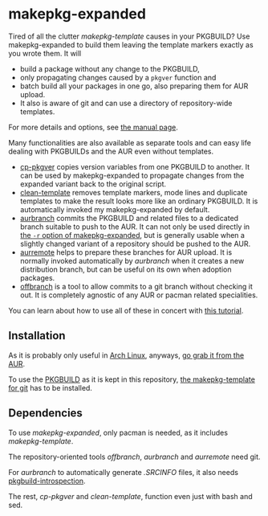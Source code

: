 # makepkg-expanded

Tired of all the clutter _makepkg-template_ causes in your PKGBUILD? Use makepkg-expanded to build them leaving the template markers exactly as you wrote them. It will
- build a package without any change to the PKGBUILD,
- only propagating changes caused by a `pkgver` function and
- batch build all your packages in one go, also preparing them for AUR upload.
- It also is aware of git and can use a directory of repository-wide templates.

For more details and options, see [the manual page](makepkg-expanded.md).

Many functionalities are also available as separate tools and can easy life dealing with PKGBUILDs and the AUR even without templates.
- [cp-pkgver](cp-pkgver.md) copies version variables from one PKGBUILD to another. It can be used by makepkg-expanded to propagate changes from the expanded variant back to the original script.
- [clean-template](clean-template.md) removes template markers, mode lines and duplicate templates to make the result looks more like an ordinary PKGBUILD. It is automatically invoked my makepkg-expanded by default.
- [aurbranch](aurbranch.md) commits the PKGBUILD and related files to a dedicated branch suitable to push to the AUR. It can not only be used directly in [the `-r` option of makepkg-expanded](makepkg-expanded.md#OPTIONS), but is generally usable when a slightly changed variant of a repository should be pushed to the AUR.
- [aurremote](aurremote.md) helps to prepare these branches for AUR upload. It is normally invoked automatically by _aurbranch_ when it creates a new distribution branch, but can be useful on its own when adoption packages.
- [offbranch](offbranch.md) is a tool to allow commits to a git branch without checking it out. It is completely agnostic of any AUR or pacman related specialities.

You can learn about how to use all of these in concert with [this tutorial](tutorial.md).


## Installation

As it is probably only useful in [Arch Linux](https://archlinux.org/), anyways, [go grab it from the AUR](http://aur.archlinux.org/packages/makepkg-expanded-git/).

To use the [PKGBUILD](PKGBUILD) as it is kept in this repository, [the makepkg-template for git](https://github.com/dffischer/git-makepkg-template) has to be installed.


## Dependencies

To use _makepkg-expanded_, only pacman is needed, as it includes _makepkg-template_.

The repository-oriented tools _offbranch_, _aurbranch_ and _aurremote_ need git.

For _aurbranch_ to automatically generate _.SRCINFO_ files, it also needs [pkgbuild-introspection](https://www.archlinux.org/packages/community/any/pkgbuild-introspection/).

The rest, _cp-pkgver_ and _clean-template_, function even just with bash and sed.
